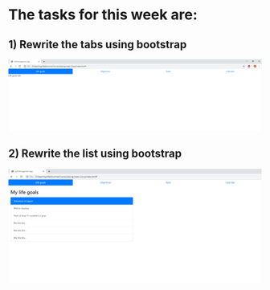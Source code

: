 # The tasks for this week are:
## 1) Rewrite the tabs using bootstrap
![bootstrap tabs](https://github.com/Ranapop/web-course/blob/master/images/mocks/week2/tabs.png)
## 2) Rewrite the list using bootstrap
![bootstrap tabs](https://github.com/Ranapop/web-course/blob/master/images/mocks/week2/tabs_list.png)


